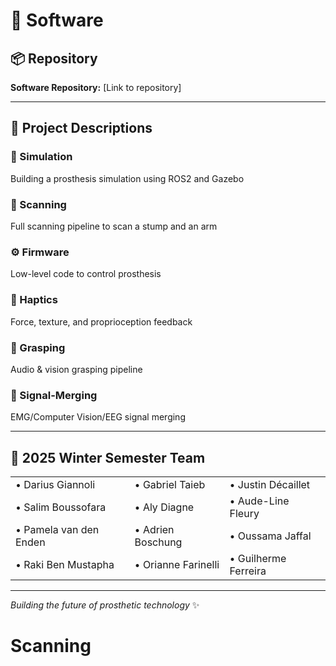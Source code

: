 # 🦾 Software

## 📦 Repository
**Software Repository:** [Link to repository]

---

## 🚀 Project Descriptions

### 🤖 Simulation
Building a prosthesis simulation using ROS2 and Gazebo

### 📸 Scanning
Full scanning pipeline to scan a stump and an arm

### ⚙️ Firmware
Low-level code to control prosthesis

### 🤚 Haptics
Force, texture, and proprioception feedback

### 🎯 Grasping
Audio & vision grasping pipeline

### 🧠 Signal-Merging
EMG/Computer Vision/EEG signal merging

---

## 👥 2025 Winter Semester Team

<table>
  <tr>
    <td>• Darius Giannoli</td>
    <td>• Gabriel Taieb</td>
    <td>• Justin Décaillet</td>
  </tr>
  <tr>
    <td>• Salim Boussofara</td>
    <td>• Aly Diagne</td>
    <td>• Aude-Line Fleury</td>
  </tr>
  <tr>
    <td>• Pamela van den Enden</td>
    <td>• Adrien Boschung</td>
    <td>• Oussama Jaffal</td>
  </tr>
  <tr>
    <td>• Raki Ben Mustapha</td>
    <td>• Orianne Farinelli</td>
    <td>• Guilherme Ferreira</td>
  </tr>
</table>

---

*Building the future of prosthetic technology* ✨
# Scanning
